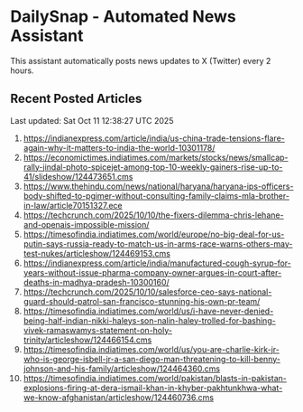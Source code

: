 # DailySnap - Automated News Assistant

This assistant automatically posts news updates to X (Twitter) every 2 hours.

## Recent Posted Articles

Last updated: Sat Oct 11 12:38:27 UTC 2025

1. https://indianexpress.com/article/india/us-china-trade-tensions-flare-again-why-it-matters-to-india-the-world-10301178/
2. https://economictimes.indiatimes.com/markets/stocks/news/smallcap-rally-jindal-photo-spicejet-among-top-10-weekly-gainers-rise-up-to-41/slideshow/124473651.cms
3. https://www.thehindu.com/news/national/haryana/haryana-ips-officers-body-shifted-to-pgimer-without-consulting-family-claims-mla-brother-in-law/article70151327.ece
4. https://techcrunch.com/2025/10/10/the-fixers-dilemma-chris-lehane-and-openais-impossible-mission/
5. https://timesofindia.indiatimes.com/world/europe/no-big-deal-for-us-putin-says-russia-ready-to-match-us-in-arms-race-warns-others-may-test-nukes/articleshow/124469153.cms
6. https://indianexpress.com/article/india/manufactured-cough-syrup-for-years-without-issue-pharma-company-owner-argues-in-court-after-deaths-in-madhya-pradesh-10300160/
7. https://techcrunch.com/2025/10/10/salesforce-ceo-says-national-guard-should-patrol-san-francisco-stunning-his-own-pr-team/
8. https://timesofindia.indiatimes.com/world/us/i-have-never-denied-being-half-indian-nikki-haleys-son-nalin-haley-trolled-for-bashing-vivek-ramaswamys-statement-on-holy-trinity/articleshow/124466154.cms
9. https://timesofindia.indiatimes.com/world/us/you-are-charlie-kirk-jr-who-is-george-isbell-jr-a-san-diego-man-threatening-to-kill-benny-johnson-and-his-family/articleshow/124464360.cms
10. https://timesofindia.indiatimes.com/world/pakistan/blasts-in-pakistan-explosions-firing-at-dera-ismail-khan-in-khyber-pakhtunkhwa-what-we-know-afghanistan/articleshow/124460736.cms
